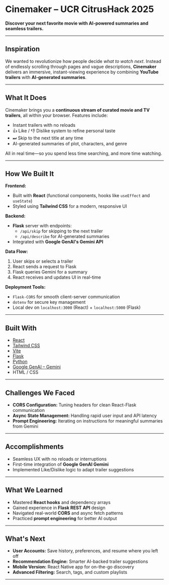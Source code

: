 # Cinemaker – UCR CitrusHack 2025

**Discover your next favorite movie with AI-powered summaries and seamless trailers.**

---

## Inspiration

We wanted to revolutionize how people decide *what to watch next*. Instead of endlessly scrolling through pages and vague descriptions, **Cinemaker** delivers an immersive, instant-viewing experience by combining **YouTube trailers** with **AI-generated summaries**.

---

## What It Does

Cinemaker brings you a **continuous stream of curated movie and TV trailers**, all within your browser. Features include:

- Instant trailers with no reloads
- 👍 Like / 👎 Dislike system to refine personal taste
- ⏭ Skip to the next title at any time
- AI-generated summaries of plot, characters, and genre

All in real time—so you spend less time searching, and more time watching.

---

## How We Built It

**Frontend:**  
- Built with **React** (functional components, hooks like `useEffect` and `useState`)  
- Styled using **Tailwind CSS** for a modern, responsive UI

**Backend:**  
- **Flask** server with endpoints:  
  - `/api/skip` for skipping to the next trailer  
  - `/api/describe` for AI-generated summaries  
- Integrated with **Google GenAI's Gemini API**

**Data Flow:**  
1. User skips or selects a trailer  
2. React sends a request to Flask  
3. Flask queries Gemini for a summary  
4. React receives and updates UI in real-time

**Deployment Tools:**  
- `Flask-CORS` for smooth client-server communication  
- `dotenv` for secure key management  
- Local dev on `localhost:3000` (React) + `localhost:5000` (Flask)

---

## Built With

- [React](https://react.dev/)
- [Tailwind CSS](https://tailwindcss.com/)
- [Vite](https://vitejs.dev/)
- [Flask](https://flask.palletsprojects.com/)
- [Python](https://www.python.org/)
- [Google GenAI – Gemini](https://deepmind.google/technologies/gemini/)
- HTML / CSS

---

## Challenges We Faced

- **CORS Configuration:** Tuning headers for clean React-Flask communication  
- **Async State Management:** Handling rapid user input and API latency  
- **Prompt Engineering:** Iterating on instructions for meaningful summaries from Gemini

---

## Accomplishments

- Seamless UX with no reloads or interruptions
- First-time integration of **Google GenAI Gemini**
- Implemented Like/Dislike logic to adapt trailer suggestions

---

## What We Learned

- Mastered **React hooks** and dependency arrays  
- Gained experience in **Flask REST API** design  
- Navigated real-world **CORS** and async fetch patterns  
- Practiced **prompt engineering** for better AI output

---

## What's Next

- **User Accounts:** Save history, preferences, and resume where you left off  
- **Recommendation Engine:** Smarter AI-backed trailer suggestions  
- **Mobile Version:** React Native app for on-the-go discovery  
- **Advanced Filtering:** Search, tags, and custom playlists

---


